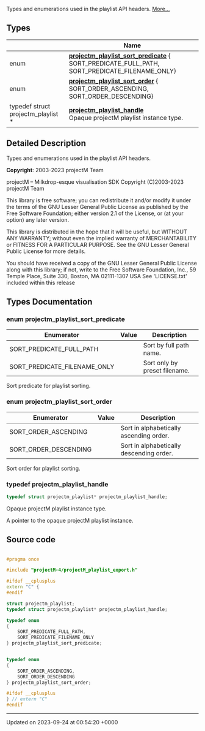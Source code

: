 Types and enumerations used in the playlist API headers.  [More...](#detailed-description)

## Types

|                | Name           |
| -------------- | -------------- |
| enum| **[projectm_playlist_sort_predicate](/projectm/apiapi/playlist/playlist__types.md#enum-projectm-playlist-sort-predicate)** { SORT_PREDICATE_FULL_PATH, SORT_PREDICATE_FILENAME_ONLY} |
| enum| **[projectm_playlist_sort_order](/projectm/apiapi/playlist/playlist__types.md#enum-projectm-playlist-sort-order)** { SORT_ORDER_ASCENDING, SORT_ORDER_DESCENDING} |
| typedef struct projectm_playlist * | **[projectm_playlist_handle](/projectm/apiapi/playlist/playlist__types.md#typedef-projectm-playlist-handle)** <br>Opaque projectM playlist instance type.  |

## Detailed Description

Types and enumerations used in the playlist API headers. 

**Copyright**: 2003-2023 projectM Team


projectM &ndash; Milkdrop-esque visualisation SDK Copyright (C)2003-2023 projectM Team

This library is free software; you can redistribute it and/or modify it under the terms of the GNU Lesser General Public License as published by the Free Software Foundation; either version 2.1 of the License, or (at your option) any later version.

This library is distributed in the hope that it will be useful, but WITHOUT ANY WARRANTY; without even the implied warranty of MERCHANTABILITY or FITNESS FOR A PARTICULAR PURPOSE. See the GNU Lesser General Public License for more details.

You should have received a copy of the GNU Lesser General Public License along with this library; if not, write to the Free Software Foundation, Inc., 59 Temple Place, Suite 330, Boston, MA 02111-1307 USA See 'LICENSE.txt' included within this release 

## Types Documentation

### enum projectm_playlist_sort_predicate

| Enumerator | Value | Description |
| ---------- | ----- | ----------- |
| SORT_PREDICATE_FULL_PATH | | Sort by full path name.   |
| SORT_PREDICATE_FILENAME_ONLY | | Sort only by preset filename.   |




Sort predicate for playlist sorting. 


### enum projectm_playlist_sort_order

| Enumerator | Value | Description |
| ---------- | ----- | ----------- |
| SORT_ORDER_ASCENDING | | Sort in alphabetically ascending order.   |
| SORT_ORDER_DESCENDING | | Sort in alphabetically descending order.   |




Sort order for playlist sorting. 


### typedef projectm_playlist_handle

```cpp
typedef struct projectm_playlist* projectm_playlist_handle;
```

Opaque projectM playlist instance type. 

A pointer to the opaque projectM playlist instance. 





## Source code

```cpp

#pragma once

#include "projectM-4/projectM_playlist_export.h"

#ifdef __cplusplus
extern "C" {
#endif

struct projectm_playlist;                                   
typedef struct projectm_playlist* projectm_playlist_handle; 

typedef enum
{
    SORT_PREDICATE_FULL_PATH,    
    SORT_PREDICATE_FILENAME_ONLY 
} projectm_playlist_sort_predicate;


typedef enum
{
    SORT_ORDER_ASCENDING, 
    SORT_ORDER_DESCENDING 
} projectm_playlist_sort_order;

#ifdef __cplusplus
} // extern "C"
#endif
```


-------------------------------

Updated on 2023-09-24 at 00:54:20 +0000
